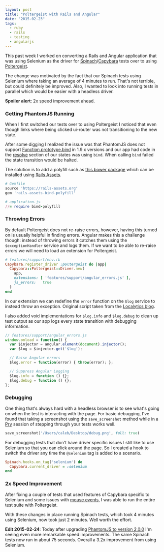```yaml
---
layout: post
title: "Poltergeist with Rails and Angular"
date: "2015-02-23"
tags:
  - ruby
  - rails
  - testing
  - angularjs
---
```


This past week I worked on converting a Rails and Angular application that was using Selenium as the driver for [Spinach](https://github.com/codegram/spinach)/[Capybara](https://github.com/jnicklas/capybara) tests over to using [Poltergeist](https://github.com/teampoltergeist/poltergeist).

The change was motivated by the fact that our Spinach tests using Selenium where taking an average of 4 minutes to run.  That's not terrible, but could definitely be improved.  Also, I wanted to look into running tests in parallel which would be easier with a headless driver.

**Spoiler alert**: 2x speed improvement ahead.

### Getting PhantomJS Running

When I first switched our tests over to using Poltergeist I noticed that even though links where being clicked ui-router was not transitioning to the new state.

After some digging I realized the issue was that PhantomJS does not support [Function.prototype.bind](https://developer.mozilla.org/en-US/docs/Web/JavaScript/Reference/Global_Objects/Function/bind) in 1.9.x versions and our app had code in the [resolve](https://github.com/angular-ui/ui-router/wiki#resolve) section of our states was using `bind`.  When calling `bind` failed the state transition would be halted.

The solution is to add a polyfill such as [this bower package](https://github.com/kdimatteo/bind-polyfill) which can be installed using [Rails Assets](https://rails-assets.org/).

```ruby
# Gemfile
source 'https://rails-assets.org'
gem 'rails-assets-bind-polyfill'

# application.js
//= require bind-polyfill
```

### Throwing Errors

By default Poltergeist does not re-raise errors, however, having this turned on is usually helpful in finding errors.  Angular makes this a challenge though: instead of throwing errors it catches them using the `$exceptionHandler` service and logs them.  If we want to be able to re-raise errors we will need to load an extension for Poltergeist.

```ruby
# features/support/env.rb
Capybara.register_driver :poltergeist do |app|
  Capybara::Poltergeist::Driver.new(
    app,
    extensions: [ 'features/support/angular_errors.js' ],
    js_errors:   true
  )
end
```

In our extension we can redefine the `error` function on the `$log` service to instead throw an exception.  Original script taken from the [Localytics blog](http://eng.localytics.com/a-year-on-angular-on-rails/).

I also added void implementations for `$log.info` and `$log.debug` to clean up test output as our app logs every state transition with debugging information.

```js
// features/support/angular_errors.js
window.onload = function() {
  var $injector = angular.element(document).injector();
  var $log = $injector.get('$log');

  // Raise Angular errors
  $log.error = function(error) { throw(error); };

  // Suppress Angular Logging
  $log.info = function () {};
  $log.debug = function () {};
};
```

### Debugging

One thing that's always hard with a headless browser is to see what's going on when the test is interacting with the page.  For basic debugging, I've found that taking a screenshot using the `save_screenshot` method while in a [Pry](http://pryrepl.org/) session of stepping through your tests works well.

```ruby
save_screenshot('/Users/caleb/Desktop/debug.png', full: true)
```

For debugging tests that don't have driver specific issues I still like to use Selenium so that you can click around the page.  So I created a hook to switch the driver any time the `@selenium` tag is added to a scenario.

```ruby
Spinach.hooks.on_tag('selenium') do
  Capybara.current_driver = :selenium
end
```

### 2x Speed Improvement

After fixing a couple of tests that used features of Capybara specific to Selenium and some issues with [mouse events](https://github.com/teampoltergeist/poltergeist#mouseeventfailed-errors), I was able to run the entire test suite with Poltergeist.

With these changes in place running Spinach tests, which took 4 minutes using Selenium, now took just 2 minutes.  Well worth the effort.

**Edit 2015-02-24**: Today after upgrading [PhantomJS to version 2.0.0](http://phantomjs.org/release-2.0.html) I'm seeing even more remarkable speed improvements.  The same Spinach tests now run in about 75 seconds.  Overall a 3.2x improvement from using Selenium.
